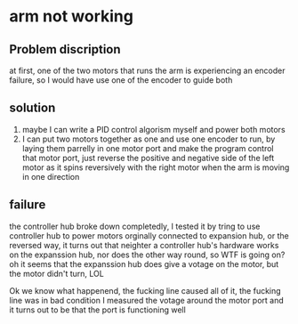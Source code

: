 # arm not working


## Problem discription
at first, one of the two motors that runs the arm is experiencing an encoder failure, so I would have use one of the encoder to guide both

## solution
1. maybe I can write a PID control algorism myself and power both motors
2. I can put two motors together as one and use one encoder to run, by laying them parrelly in one motor port and make the program control that motor port, just reverse the positive and negative side of the left motor as it spins reversively with the right motor when the arm is moving in one direction


## failure
the controller hub broke down completedly, I tested it by tring to use controller hub to power motors orginally connected to expansion hub, or the reversed way, it turns out that neighter a controller hub's hardware works on the expanssion hub, nor does the other way round, so WTF is going on?
oh it seems that the expanssion hub does give a votage on the motor, but the motor didn't turn, LOL

Ok we know what happenend, the fucking line caused all of it, the fucking line was in bad condition
I measured the votage around the motor port and it turns out to be that the port is functioning well

